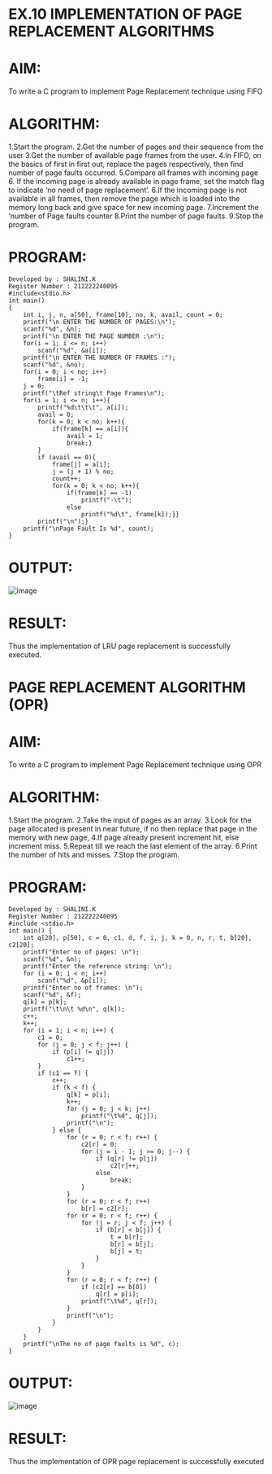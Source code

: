 # EX.10 IMPLEMENTATION OF PAGE REPLACEMENT ALGORITHMS
# AIM:
To write a C program to implement Page Replacement technique using FIFO

# ALGORITHM:

1.Start the program.
2.Get the number of pages and their sequence from the user
3.Get the number of available page frames from the user.
4.In FIFO, on the basics of first in first out, replace the pages respectively, then find number of page faults occurred.
5.Compare all frames with incoming page 6. If the incoming page is already available in page frame, set the match flag to indicate ‘no need of page replacement’.
6.If the incoming page is not available in all frames, then remove the page which is loaded into the memory long back and give space for new incoming page.
7.Increment the ‘number of Page faults counter
8.Print the number of page faults.
9.Stop the program.

# PROGRAM:
```
Developed by : SHALINI.K
Register Number : 212222240095
#include<stdio.h>
int main()
{
    int i, j, n, a[50], frame[10], no, k, avail, count = 0;
    printf("\n ENTER THE NUMBER OF PAGES:\n");
    scanf("%d", &n);
    printf("\n ENTER THE PAGE NUMBER :\n");
    for(i = 1; i <= n; i++)
        scanf("%d", &a[i]);
    printf("\n ENTER THE NUMBER OF FRAMES :");
    scanf("%d", &no);
    for(i = 0; i < no; i++)
        frame[i] = -1;
    j = 0;
    printf("\tRef string\t Page Frames\n");
    for(i = 1; i <= n; i++){
        printf("%d\t\t\t", a[i]);
        avail = 0;
        for(k = 0; k < no; k++){
            if(frame[k] == a[i]){
                avail = 1;
                break;}
        }
        if (avail == 0){
            frame[j] = a[i];
            j = (j + 1) % no;
            count++;
            for(k = 0; k < no; k++){
                if(frame[k] == -1)
                    printf("-\t");
                else
                    printf("%d\t", frame[k]);}}
        printf("\n");}
    printf("\nPage Fault Is %d", count);
}
```
# OUTPUT:

![image](https://github.com/shalinikannan23/OS-EX.10-IMPLEMENTATION-OF-PAGE-REPLACEMENT-ALGORITHMS/assets/118656529/6233d215-a168-4a64-babd-04b431041c4f)

# RESULT:
Thus the implementation of LRU page replacement is successfully executed.

# PAGE REPLACEMENT ALGORITHM (OPR)
# AIM:
To write a C program to implement Page Replacement technique using OPR

# ALGORITHM:

1.Start the program.
2.Take the input of pages as an array.
3.Look for the page allocated is present in near future, if no then replace that page in the memory with new page,
4.If page already present increment hit, else increment miss.
5.Repeat till we reach the last element of the array.
6.Print the number of hits and misses.
7.Stop the program.

# PROGRAM:
```
Developed by : SHALINI.K
Register Number : 212222240095
#include <stdio.h>
int main() {
    int q[20], p[50], c = 0, c1, d, f, i, j, k = 0, n, r, t, b[20], c2[20];
    printf("Enter no of pages: \n");
    scanf("%d", &n);
    printf("Enter the reference string: \n");
    for (i = 0; i < n; i++)
        scanf("%d", &p[i]);
    printf("Enter no of frames: \n");
    scanf("%d", &f);
    q[k] = p[k];
    printf("\t\n\t %d\n", q[k]);
    c++;
    k++;
    for (i = 1; i < n; i++) {
        c1 = 0;
        for (j = 0; j < f; j++) {
            if (p[i] != q[j])
                c1++;
        }
        if (c1 == f) {
            c++;
            if (k < f) {
                q[k] = p[i];
                k++;
                for (j = 0; j < k; j++)
                    printf("\t%d", q[j]);
                printf("\n");
            } else {
                for (r = 0; r < f; r++) {
                    c2[r] = 0;
                    for (j = i - 1; j >= 0; j--) {
                        if (q[r] != p[j])
                            c2[r]++;
                        else
                            break;
                    }
                }
                for (r = 0; r < f; r++)
                    b[r] = c2[r];
                for (r = 0; r < f; r++) {
                    for (j = r; j < f; j++) {
                        if (b[r] < b[j]) {
                            t = b[r];
                            b[r] = b[j];
                            b[j] = t;
                        }
                    }
                }
                for (r = 0; r < f; r++) {
                    if (c2[r] == b[0])
                        q[r] = p[i];
                    printf("\t%d", q[r]);
                }
                printf("\n");
            }
        }
    }
    printf("\nThe no of page faults is %d", c);
}
```
# OUTPUT:

![image](https://github.com/shalinikannan23/OS-EX.10-IMPLEMENTATION-OF-PAGE-REPLACEMENT-ALGORITHMS/assets/118656529/7646fd82-deee-4f6c-970e-b23a7f9ba7d5)

# RESULT:
Thus the implementation of OPR page replacement is successfully executed
